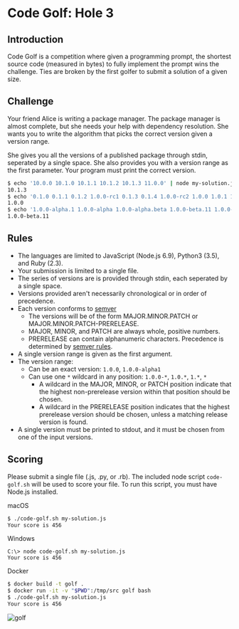 Code Golf: Hole 3
===========================

## Introduction

Code Golf is a competition where given a programming prompt, the shortest source code (measured in bytes) to fully implement the prompt wins the challenge. Ties are broken by the first golfer to submit a solution of a given size.

## Challenge

Your friend Alice is writing a package manager. The package manager is almost complete, but she needs your help with dependency resolution. She wants you to write the algorithm that picks the correct version given a version range.

She gives you all the versions of a published package through stdin, seperated by a single space. She also provides you with a version range as the first parameter. Your program must print the correct version.

```bash
$ echo '10.0.0 10.1.0 10.1.1 10.1.2 10.1.3 11.0.0' | node my-solution.js '10.*'
10.1.3
$ echo '0.1.0 0.1.1 0.1.2 1.0.0-rc1 0.1.3 0.1.4 1.0.0-rc2 1.0.0 1.0.1 1.1.0 1.2.0' | python3 my-solution.py '1.0.0-*'
1.0.0
$ echo '1.0.0-alpha.1 1.0.0-alpha 1.0.0-alpha.beta 1.0.0-beta.11 1.0.0-beta 1.0.0-beta.2' | ruby my-solution.rb '1.0.0-*'
1.0.0-beta.11
```

## Rules

* The languages are limited to JavaScript (Node.js 6.9), Python3 (3.5), and Ruby (2.3).
* Your submission is limited to a single file.
* The series of versions are is provided through stdin, each seperated by a single space.
* Versions provided aren't necessarily chronological or in order of precedence.
* Each version conforms to [semver](http://semver.org)
  * The versions will be of the form MAJOR.MINOR.PATCH or MAJOR.MINOR.PATCH-PRERELEASE.
  * MAJOR, MINOR, and PATCH are always whole, positive numbers.
  * PRERELEASE can contain alphanumeric characters. Precedence is determined by [semver rules](http://semver.org/#spec-item-11).
* A single version range is given as the first argument.
* The version range:
  * Can be an exact version: `1.0.0`, `1.0.0-alpha1`
  * Can use one `*` wildcard in any position: `1.0.0-*`, `1.0.*`, `1.*`, `*`
    * A wildcard in the MAJOR, MINOR, or PATCH position indicate that the highest non-prerelease version within that position should be chosen.
    * A wildcard in the PRERELEASE position indicates that the highest prerelease version should be chosen, unless a matching release version is found.
* A single version must be printed to stdout, and it must be chosen from one of the input versions.

## Scoring

Please submit a single file (.js, .py, or .rb). The included node script `code-golf.sh` will be used to score your file. To run this script, you must have Node.js installed.

macOS
```bash
$ ./code-golf.sh my-solution.js
Your score is 456
```

Windows
```
C:\> node code-golf.sh my-solution.js
Your score is 456
```

Docker
```bash
$ docker build -t golf .
$ docker run -it -v "$PWD":/tmp/src golf bash
$ ./code-golf.sh my-solution.js
Your score is 456
```

![golf](https://media.giphy.com/media/dOdfxZkkKFgOc/giphy.gif)
